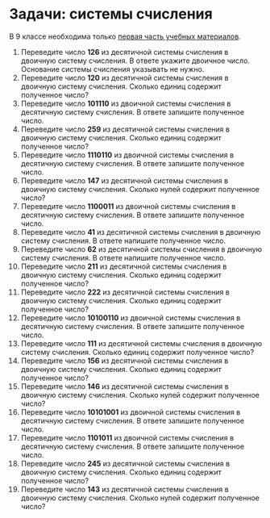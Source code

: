 # Задачи: системы счисления

В 9 классе необходима только [первая часть учебных материалов](/sistemi-schisleniya.md).

1. Переведите число **126** из десятичной системы счисления в двоичную систему счисления. В ответе укажите двоичное число. Основание системы счисления указывать не нужно.
2. Переведите число **120** из десятичной системы счисления в двоичную систему счисления. Сколько единиц содержит полученное число?
3. Переведите число **101110** из двоичной системы счисления в десятичную систему счисления. В ответе запишите полученное число.
4. Переведите число **259** из десятичной системы счисления в двоичную систему счисления. Сколько единиц содержит полученное число?
5. Переведите число **1110110** из двоичной системы счисления в десятичную систему счисления. В ответе запишите полученное число.
6. Переведите число **147** из десятичной системы счисления в двоичную систему счисления. Сколько нулей содержит полученное число?
7. Переведите число **1100011** из двоичной системы счисления в десятичную систему счисления. В ответе запишите полученное число.
8. Переведите число **41** из десятичной системы счисления в двоичную систему счисления. В ответе напишите полученное число.
9. Переведите число **62** из десятичной системы счисления в двоичную систему счисления. В ответе напишите полученное число.
10. Переведите число **211** из десятичной системы счисления в двоичную систему счисления. Сколько единиц содержит полученное число?
11. Переведите число **222** из десятичной системы счисления в двоичную систему счисления. Сколько единиц содержит полученное число?
12. Переведите число **10100110** из двоичной системы счисления в десятичную систему счисления. В ответе запишите полученное число.
13. Переведите число **111** из десятичной системы счисления в двоичную систему счисления. Сколько единиц содержит полученное число?
14. Переведите число **156** из десятичной системы счисления в двоичную систему счисления. Сколько единиц содержит полученное число?
15. Переведите число **146** из десятичной системы счисления в двоичную систему счисления. Сколько нулей содержит полученное число?
16. Переведите число **10101001** из двоичной системы счисления в десятичную систему счисления. В ответе запишите полученное число.
17. Переведите число **1101011** из двоичной системы счисления в десятичную систему счисления. В ответе запишите полученное число.
18. Переведите число **245** из десятичной системы счисления в двоичную систему счисления. Сколько единиц содержит полученное число?
19. Переведите число **143** из десятичной системы счисления в двоичную систему счисления. Сколько нулей содержит полученное число?




